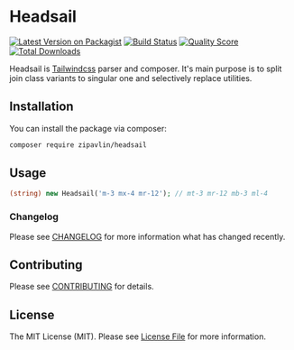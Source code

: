 # Headsail

[![Latest Version on Packagist](https://img.shields.io/packagist/v/zipavlin/headsail.svg?style=flat-square)](https://packagist.org/packages/zipavlin/headsail)
[![Build Status](https://img.shields.io/travis/zipavlin/headsail/master.svg?style=flat-square)](https://travis-ci.org/zipavlin/headsail)
[![Quality Score](https://img.shields.io/scrutinizer/g/zipavlin/headsail.svg?style=flat-square)](https://scrutinizer-ci.com/g/zipavlin/headsail)
[![Total Downloads](https://img.shields.io/packagist/dt/zipavlin/headsail.svg?style=flat-square)](https://packagist.org/packages/zipavlin/headsail)

Headsail is [Tailwindcss](https://tailwindcss.com/) parser and composer. It's main purpose is to split join class variants to singular one and selectively replace utilities.

## Installation

You can install the package via composer:

```bash
composer require zipavlin/headsail
```

## Usage

``` php
(string) new Headsail('m-3 mx-4 mr-12'); // mt-3 mr-12 mb-3 ml-4
```

### Changelog

Please see [CHANGELOG](CHANGELOG.md) for more information what has changed recently.

## Contributing

Please see [CONTRIBUTING](CONTRIBUTING.md) for details.

## License

The MIT License (MIT). Please see [License File](LICENSE.md) for more information.

